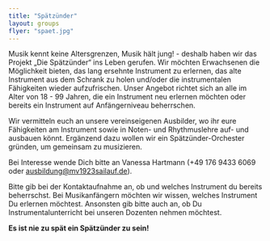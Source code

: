 ```yaml
---
title: "Spätzünder"
layout: groups 
flyer: "spaet.jpg"
---
```



Musik kennt keine Altersgrenzen, Musik hält jung! - deshalb haben wir das Projekt „Die
Spätzünder“ ins Leben gerufen. Wir möchten Erwachsenen die Möglichkeit bieten, das lang
ersehnte Instrument zu erlernen, das alte Instrument aus dem Schrank zu holen und/oder
die instrumentalen Fähigkeiten wieder aufzufrischen. Unser Angebot richtet sich an alle
im Alter von 18 - 99 Jahren, die ein Instrument neu erlernen möchten oder bereits ein
Instrument auf Anfängerniveau beherrschen.
                  
Wir vermitteln euch an unsere vereinseigenen Ausbilder, wo ihr eure Fähigkeiten am
Instrument sowie in Noten- und Rhythmuslehre auf- und ausbauen könnt. Ergänzend dazu
wollen wir ein Spätzünder-Orchester gründen, um gemeinsam zu musizieren.
                           
Bei Interesse wende Dich bitte an Vanessa Hartmann (+49 176 9433 6069 oder
ausbildung@mv1923sailauf.de).
                   
Bitte gib bei der Kontaktaufnahme an, ob und welches Instrument du bereits beherrschst.
Bei Musikanfängern möchten wir wissen, welches Instrument Du erlernen möchtest.
Ansonsten gib bitte auch an, ob Du Instrumentalunterricht bei unseren Dozenten
nehmen möchtest.

**Es ist nie zu spät ein Spätzünder zu sein!**